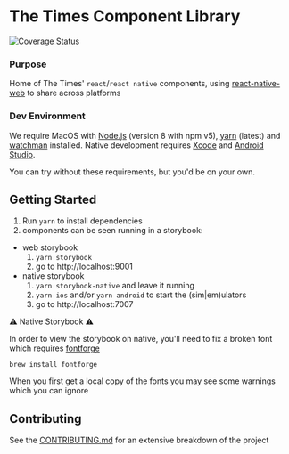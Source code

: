 # The Times Component Library
[![Coverage Status](https://coveralls.io/repos/github/newsuk/times-components/badge.svg)](https://coveralls.io/github/newsuk/times-components)

### Purpose

Home of The Times' `react`/`react native` components, using
 [react-native-web](https://github.com/necolas/react-native-web) to share across platforms

### Dev Environment

We require MacOS with [Node.js](https://nodejs.org) (version 8 with npm v5), [yarn](https://yarnpkg.com) (latest) and [watchman](https://facebook.github.io/watchman) installed. Native development requires [Xcode](https://developer.apple.com/xcode) and [Android Studio](https://developer.android.com/studio/index.html).

You can try without these requirements, but you'd be on your own.

## Getting Started

1. Run `yarn` to install dependencies
2. components can be seen running in a storybook:
  * web storybook
    1. `yarn storybook`
    2. go to http://localhost:9001
  * native storybook
    1. `yarn storybook-native` and leave it running
    2. `yarn ios` and/or `yarn android` to start the (sim|em)ulators
    3. go to http://localhost:7007

⚠️ Native Storybook ⚠️

In order to view the storybook on native, you'll need to fix a broken font which requires
 [fontforge](http://fontforge.github.io/en-US/)

```ssh
brew install fontforge
```

When you first get a local copy of the fonts you may see some warnings which you can ignore

## Contributing

See the [CONTRIBUTING.md](.github/CONTRIBUTING.md)
 for an extensive breakdown of the project
